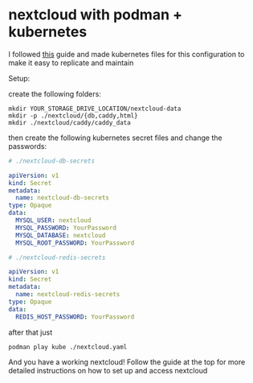 # nextcloud with podman + kubernetes

I followed [this](https://help.nextcloud.com/t/tutorial-for-running-nextcloud-in-rootless-podman-with-mariadb-redis-caddy-webserver-all-behind-a-caddy-reverse-proxy/159216) guide and made kubernetes files for this configuration to make it easy to replicate and maintain

Setup:

create the following folders:
```shell
mkdir YOUR_STORAGE_DRIVE_LOCATION/nextcloud-data
mkdir -p ./nextcloud/{db,caddy,html}
mkdir ./nextcloud/caddy/caddy_data
```

then create the following kubernetes secret files and change the passwords:

```yaml
# ./nextcloud-db-secrets

apiVersion: v1
kind: Secret
metadata:
  name: nextcloud-db-secrets
type: Opaque
data:
  MYSQL_USER: nextcloud
  MYSQL_PASSWORD: YourPassword
  MYSQL_DATABASE: nextcloud
  MYSQL_ROOT_PASSWORD: YourPassword
```

```yaml
# ./nextcloud-redis-secrets

apiVersion: v1
kind: Secret
metadata:
  name: nextcloud-redis-secrets
type: Opaque
data:
  REDIS_HOST_PASSWORD: YourPassword
```

after that just

```shell
podman play kube ./nextcloud.yaml
```

And you have a working nextcloud! Follow the guide at the top for more detailed instructions on how to set up and access nextcloud